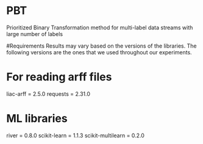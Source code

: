 # PBT
Prioritized Binary Transformation method for multi-label data streams with large number of labels

#Requirements
Results may vary based on the versions of the libraries. The following versions are the ones that we used throughout our experiments. 

# For reading arff files
liac-arff = 2.5.0
requests = 2.31.0

# ML libraries
river = 0.8.0
scikit-learn = 1.1.3
scikit-multilearn = 0.2.0



